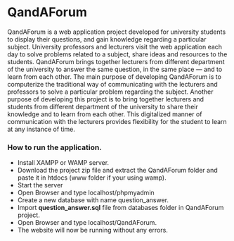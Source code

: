 # QandAForum
QandAForum is a web
application project developed for university students to display
their questions, and gain knowledge regarding a particular
subject.
University professors and lecturers visit the web application
each day to solve problems related to a subject, share ideas
and resources to the students.
QandAForum brings together
lecturers from different department of the university to answer
the same question, in the same place — and to learn from each
other.
The main purpose of developing QandAForum is to computerize the traditional way of
communicating with the lecturers and professors to solve a
particular problem regarding the subject.
Another purpose of developing this project is to bring together
lecturers and students from different department of the
university to share their knowledge and to learn from each
other. This digitalized manner of communication with the
lecturers provides flexibility for the student to learn at any
instance of time.

### How to run the application.
* Install XAMPP or WAMP server.
* Download the project zip file and extract the QandAForum folder and paste it in htdocs (www folder if your using wamp).
* Start the server
* Open Browser and type localhost/phpmyadmin
* Create a new database with name question_answer.
* Import **question_answer.sql** file from databases folder in QandAForum project.
* Open Browser and type localhost/QandAForum.
* The website will now be running without any errors.

